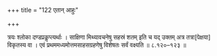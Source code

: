 +++
title = "122 एतान् आहुः"

+++

त्रयः श्लोका दण्डप्रकॢप्त्यर्थाः । साक्षिणा मिथ्यावचनेषु सहस्रं शतम् इति च यद् उक्तम् अत्र तत्रा[पेक्षया] विकृतस्य वा । एवं प्रथममध्यमोत्तमसाहसग्रहणेषु विशेषतः सर्वं वक्ष्यति ॥ ८.१२०–१२३ ॥